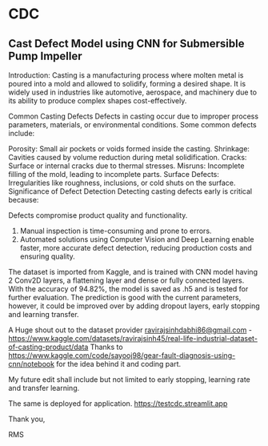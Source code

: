 # CDC
## Cast Defect Model using CNN for Submersible Pump Impeller

Introduction:
Casting is a manufacturing process where molten metal is poured into a mold and allowed to solidify, forming a desired shape. It is widely used in industries like automotive, aerospace, and machinery due to its ability to produce complex shapes cost-effectively.

Common Casting Defects
Defects in casting occur due to improper process parameters, materials, or environmental conditions. Some common defects include:

Porosity: Small air pockets or voids formed inside the casting.
Shrinkage: Cavities caused by volume reduction during metal solidification.
Cracks: Surface or internal cracks due to thermal stresses.
Misruns: Incomplete filling of the mold, leading to incomplete parts.
Surface Defects: Irregularities like roughness, inclusions, or cold shuts on the surface.
Significance of Defect Detection
Detecting casting defects early is critical because:

Defects compromise product quality and functionality.
  1. Manual inspection is time-consuming and prone to errors.
  2. Automated solutions using Computer Vision and Deep Learning enable faster, more accurate defect detection, reducing production costs and ensuring quality.

The dataset is imported from Kaggle, and is trained with CNN model having 2 Conv2D layers, a flattening layer and dense or fully connected layers. With the accuracy of 94.82%, the model is saved as .h5 and is tested for further evaluation. The prediction is good with the current parameters, however, it could be improved over by adding dropout layers, early stopping and learning transfer.

A Huge shout out to the dataset provider ravirajsinhdabhi86@gmail.com - https://www.kaggle.com/datasets/ravirajsinh45/real-life-industrial-dataset-of-casting-product/data
Thanks to https://www.kaggle.com/code/sayooj98/gear-fault-diagnosis-using-cnn/notebook for the idea behind it and coding part. 

My future edit shall include but not limited to early stopping, learning rate and transfer learning.

The same is deployed for application. 
https://testcdc.streamlit.app

Thank you,

RMS